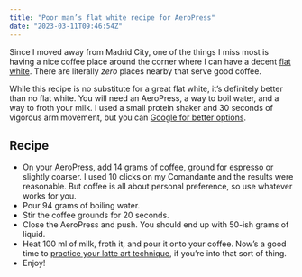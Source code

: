 ```yaml
---
title: "Poor man’s flat white recipe for AeroPress"
date: "2023-03-11T09:46:54Z"
---
```

Since I moved away from Madrid City, one of the things I miss most is having a nice coffee place around the corner where I can have a decent [flat white](https://en.wikipedia.org/wiki/Flat_white). There are literally *zero* places nearby that serve good coffee.

While this recipe is no substitute for a great flat white, it’s definitely better than no flat white. You will need an AeroPress, a way to boil water, and a way to froth your milk. I used a small protein shaker and 30 seconds of vigorous arm movement, but you can [Google for better options](https://www.google.com/search?q=how+to+froth+your+milk).

## Recipe

- On your AeroPress, add 14 grams of coffee, ground for espresso or slightly coarser. I used 10 clicks on my Comandante and the results were reasonable. But coffee is all about personal preference, so use whatever works for you.
- Pour 94 grams of boiling water.
- Stir the coffee grounds for 20 seconds.
- Close the AeroPress and push. You should end up with 50-ish grams of liquid.
- Heat 100 ml of milk, froth it, and pour it onto your coffee. Now’s a good time to [practice your latte art technique](https://www.youtube.com/watch?v=SiefJJv-Qho), if you’re into that sort of thing.
- Enjoy!
